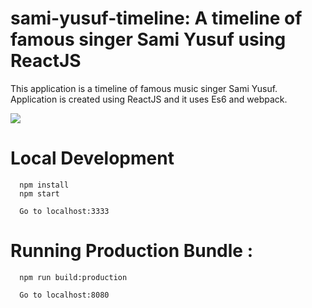# sami-yusuf-timeline: A timeline of famous singer Sami Yusuf using ReactJS

This application is a timeline of famous music singer Sami Yusuf. Application is created using ReactJS and it uses Es6 and webpack.

![](https://s3-ap-southeast-1.amazonaws.com/s3freebucket/sami-yusuf-timeline/images/sami-yusuf-tumblr.jpg)

# Local Development
```
  npm install
  npm start

  Go to localhost:3333

```  


# Running Production Bundle :
```
  npm run build:production  

  Go to localhost:8080

```  
